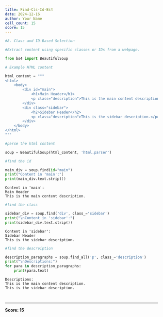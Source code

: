 ```yaml
---
title: Find-Cls-Id-Bs4
date: 2024-12-16
author: Your Name
cell_count: 15
score: 15
---
```


```python
#8. Class and ID-Based Selection
```


```python
#Extract content using specific classes or IDs from a webpage.
```


```python
from bs4 import BeautifulSoup
```


```python
# Example HTML content
```


```python
html_content = """
<html>
    <body>
        <div id="main">
            <h1>Main Header</h1>
            <p class="description">This is the main content description.</p>
        </div>
        <div class="sidebar">
            <h2>Sidebar Header</h2>
            <p class="description">This is the sidebar description.</p>
        </div>
    </body>
</html>
"""
```


```python
#parse the html content
```


```python
soup = BeautifulSoup(html_content, 'html.parser')
```


```python
#find the id
```


```python
main_div = soup.find(id="main")
print("Content in 'main':")
print(main_div.text.strip())
```

    Content in 'main':
    Main Header
    This is the main content description.



```python
#find the class
```


```python
sidebar_div = soup.find('div', class_='sidebar')
print("\nContent in 'sidebar':")
print(sidebar_div.text.strip())
```

    
    Content in 'sidebar':
    Sidebar Header
    This is the sidebar description.



```python
#find the descreiption
```


```python
description_paragraphs = soup.find_all('p', class_='description')
print("\nDescriptions:")
for para in description_paragraphs:
    print(para.text)
```

    
    Descriptions:
    This is the main content description.
    This is the sidebar description.



```python

```


```python

```


---
**Score: 15**
